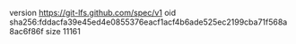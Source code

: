 version https://git-lfs.github.com/spec/v1
oid sha256:fddacfa39e45ed4e0855376eacf1acf4b6ade525ec2199cba71f568a8ac6f86f
size 11161
